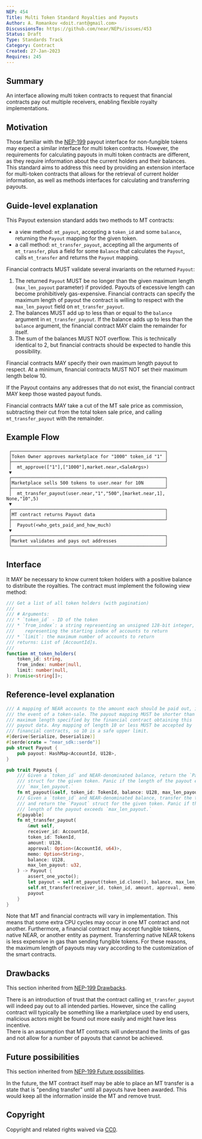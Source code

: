 ```yaml
---
NEP: 454 
Title: Multi Token Standard Royalties and Payouts
Author: A. Romankov <doit.rant@gmail.com>
DiscussionsTo: https://github.com/near/NEPs/issues/453
Status: Draft
Type: Standards Track
Category: Contract
Created: 27-Jan-2023
Requires: 245
---
```


## Summary

An interface allowing multi token contracts to request that financial contracts pay out multiple receivers, enabling
flexible royalty implementations.

## Motivation

Those familiar with the [NEP-199](https://nomicon.io/Standards/Tokens/NonFungibleToken/Payout) payout interface for
non-fungible tokens may expect a similar interface for multi token contracts. However, the requirements for calculating
payouts in multi token contracts are different, as they require information about the current holders and their
balances. This standard aims to address this need by providing an extension interface for multi-token contracts that
allows for the retrieval of current holder information, as well as methods interfaces for calculating and transferring
payouts.

## Guide-level explanation

This Payout extension standard adds two methods to MT contracts:

- a view method: `mt_payout`, accepting a `token_id` and some `balance`, returning the `Payout` mapping for the given
  token.
- a call method: `mt_transfer_payout`, accepting all the arguments of `mt_transfer`, plus a field for some `Balance`
  that calculates the `Payout`, calls `mt_transfer` and returns the `Payout` mapping.

Financial contracts MUST validate several invariants on the returned
`Payout`:

1. The returned `Payout` MUST be no longer than the given maximum length (`max_len_payout` parameter) if provided.
   Payouts of excessive length can become prohibitively gas-expensive. Financial contracts can specify the maximum
   length of payout the contract is willing to respect with the `max_len_payout` field on `mt_transfer_payout`.
2. The balances MUST add up to less than or equal to the `balance` argument in `mt_transfer_payout`. If the balance
   adds up to less than the `balance` argument, the financial contract MAY claim the remainder for itself.
3. The sum of the balances MUST NOT overflow. This is technically identical to 2, but financial contracts should be
   expected to handle this possibility.

Financial contracts MAY specify their own maximum length payout to respect.
At a minimum, financial contracts MUST NOT set their maximum length below 10.

If the Payout contains any addresses that do not exist, the financial contract MAY keep those wasted payout funds.

Financial contracts MAY take a cut of the MT sale price as commission, subtracting their cut from the total token sale
price, and calling `mt_transfer_payout` with the remainder.

## Example Flow

```
 ┌─────────────────────────────────────────────────────────┐
 │Token Owner approves marketplace for "1000" token_id "1" │
 ├─────────────────────────────────────────────────────────┘
 │  mt_approve(["1"],["1000"],market.near,<SaleArgs>)
 ▼
 ┌─────────────────────────────────────────────────────────┐
 │Marketplace sells 500 tokens to user.near for 10N        │
 ├─────────────────────────────────────────────────────────┘
 │  mt_transfer_payout(user.near,"1","500",[market.near,1], None,"10",5)
 ▼
 ┌─────────────────────────────────────────────────────────┐
 │MT contract returns Payout data                          │
 ├─────────────────────────────────────────────────────────┘
 │  Payout(<who_gets_paid_and_how_much)
 ▼
 ┌─────────────────────────────────────────────────────────┐
 │Market validates and pays out addresses                  │
 └─────────────────────────────────────────────────────────┘
```

## Interface
It MAY be necessary to know current token holders with a positive balance to distribute the royalties.
The contract must implement the following view method:
```ts
/// Get a list of all token holders (with pagination)
///
/// # Arguments:
/// * `token_id` - ID of the token
/// * `from_index`: a string representing an unsigned 128-bit integer,
///    representing the starting index of accounts to return
/// * `limit`: the maximum number of accounts to return
/// returns: List of [AccountId]s.
///
function mt_token_holders(
    token_id: string,
    from_index: number|null,
    limit: number|null,
): Promise<string[]>;
```

## Reference-level explanation

```rust
/// A mapping of NEAR accounts to the amount each should be paid out, in
/// the event of a token-sale. The payout mapping MUST be shorter than the
/// maximum length specified by the financial contract obtaining this
/// payout data. Any mapping of length 10 or less MUST be accepted by
/// financial contracts, so 10 is a safe upper limit.
#[derive(Serialize, Deserialize)]
#[serde(crate = "near_sdk::serde")]
pub struct Payout {
    pub payout: HashMap<AccountId, U128>,
}

pub trait Payouts {
    /// Given a `token_id` and NEAR-denominated balance, return the `Payout`.
    /// struct for the given token. Panic if the length of the payout exceeds
    /// `max_len_payout.`
    fn mt_payout(&self, token_id: TokenId, balance: U128, max_len_payout: u32) -> Payout;
    /// Given a `token_id` and NEAR-denominated balance, transfer the token
    /// and return the `Payout` struct for the given token. Panic if the
    /// length of the payout exceeds `max_len_payout.`
    #[payable]
    fn mt_transfer_payout(
        &mut self,
        receiver_id: AccountId,
        token_id: TokenId,
        amount: U128,
        approval: Option<(AccountId, u64)>,
        memo: Option<String>,
        balance: U128,
        max_len_payout: u32,
    ) -> Payout {
        assert_one_yocto();
        let payout = self.mt_payout(token_id.clone(), balance, max_len_payout);
        self.mt_transfer(receiver_id, token_id, amount, approval, memo);
        payout
    }
}
```

Note that MT and financial contracts will vary in implementation. This means that some extra CPU cycles may occur in
one MT contract and not another. Furthermore, a financial contract may accept fungible tokens, native NEAR, or another
entity as payment. Transferring native NEAR tokens is less expensive in gas than sending fungible tokens. For these
reasons, the maximum length of payouts may vary according to the customization of the smart contracts.

## Drawbacks
This section inherited from [NEP-199 Drawbacks](https://nomicon.io/Standards/Tokens/NonFungibleToken/Payout#drawbacks).

There is an introduction of trust that the contract calling `mt_transfer_payout` will indeed pay out to all intended parties. However, since the calling contract will typically be something like a marketplace used by end users, malicious actors might be found out more easily and might have less incentive.  
There is an assumption that MT contracts will understand the limits of gas and not allow for a number of payouts that cannot be achieved.

## Future possibilities
This section inherited from [NEP-199 Future possibilities](https://nomicon.io/Standards/Tokens/NonFungibleToken/Payout#future-possibilities).

In the future, the MT contract itself may be able to place an MT transfer is a state that is "pending transfer" until all payouts have been awarded. This would keep all the information inside the MT and remove trust.

## Copyright

[copyright]: #copyright

Copyright and related rights waived via [CC0](https://creativecommons.org/publicdomain/zero/1.0/).


